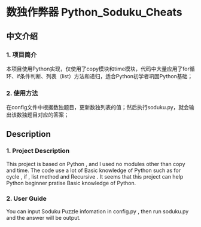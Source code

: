 # 数独作弊器 Python_Soduku_Cheats 

## 中文介绍

### 1. 项目简介

本项目使用Python实现，仅使用了copy模块和time模块，代码中大量应用了for循环、if条件判断、列表（list）方法和递归，适合Python初学者巩固Python基础；

### 2. 使用方法

在config文件中根据数独题目，更新数独列表的值；然后执行soduku.py，就会输出该数独题目对应的答案；

## Description

### 1. Project Description

This project is based on Python , and I used no modules other than copy and time. The code use a lot of Basic knowledge of Python such as for cycle , if , list method and Recursive . It seems that this project can help Python beginner pratise Basic knowledge of Python.

### 2. User Guide

You can input Soduku Puzzle infomation in config.py , then run soduku.py and the answer will be output.
